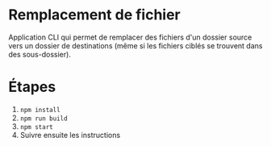# Remplacement de fichier

Application CLI qui permet de remplacer des fichiers d'un dossier source vers un dossier de destinations (même si les fichiers ciblés se trouvent dans des sous-dossier).

# Étapes
1. `npm install`
2. `npm run build`
3. `npm start`
4. Suivre ensuite les instructions
